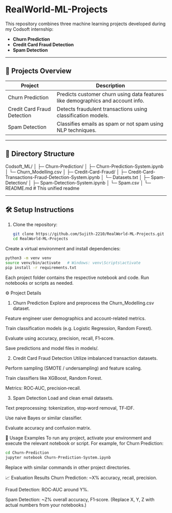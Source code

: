 # RealWorld-ML-Projects

This repository combines three machine learning projects developed during my Codsoft internship:

- **Churn Prediction**
- **Credit Card Fraud Detection**
- **Spam Detection**

---

## 🚀 Projects Overview

| Project                        | Description                                                    |
|-------------------------------|----------------------------------------------------------------|
| Churn Prediction              | Predicts customer churn using data features like demographics and account info. |
| Credit Card Fraud Detection   | Detects fraudulent transactions using classification models.   |
| Spam Detection                | Classifies emails as spam or not spam using NLP techniques.     |

---

## 📁 Directory Structure

Codsoft_ML/
│
├─ Churn-Prediction/
│ ├─ Churn-Prediction-System.ipynb 
│ └─ Churn_Modelling.csv
│
├─ Credit-Card-Fraud/
│ ├─ Credit-Card-Transactions-Fraud-Detection-System.ipynb
│ └─ Datasets.txt
│
├─ Spam-Detection/
│ ├─ Spam-Detection-System.ipynb
│ └─ Spam.csv
│
└─ README.md # This unified readme

---

## 🛠 Setup Instructions

1. Clone the repository:
   ```bash
   git clone https://github.com/Sujith-2210/RealWorld-ML-Projects.git
   cd RealWorld-ML-Projects
Create a virtual environment and install dependencies:

```bash
python3 -m venv venv
source venv/bin/activate   # Windows: venv\Scripts\activate
pip install -r requirements.txt
```
Each project folder contains the respective notebook and code. Run notebooks or scripts as needed.

⚙️ Project Details
1. Churn Prediction
Explore and preprocess the Churn_Modelling.csv dataset.

Feature engineer user demographics and account-related metrics.

Train classification models (e.g. Logistic Regression, Random Forest).

Evaluate using accuracy, precision, recall, F1‑score.

Save predictions and model files in models/.

2. Credit Card Fraud Detection
Utilize imbalanced transaction datasets.

Perform sampling (SMOTE / undersampling) and feature scaling.

Train classifiers like XGBoost, Random Forest.

Metrics: ROC‑AUC, precision‑recall.

3. Spam Detection
Load and clean email datasets.

Text preprocessing: tokenization, stop‑word removal, TF‑IDF.

Use naive Bayes or similar classifier.

Evaluate accuracy and confusion matrix.

🧪 Usage Examples
To run any project, activate your environment and execute the relevant notebook or script. For example, for Churn Prediction:

```bash
cd Churn-Prediction
jupyter notebook Churn-Prediction-System.ipynb 
```
Replace with similar commands in other project directories.

📈 Evaluation Results
Churn Prediction: ~X% accuracy, recall, precision.

Fraud Detection: ROC‑AUC around Y%.

Spam Detection: ~Z% overall accuracy, F1‑score.
(Replace X, Y, Z with actual numbers from your notebooks.)
